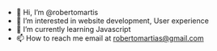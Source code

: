 - 👋 Hi, I’m @robertomartis
- 👀 I’m interested in website development, User experience
- 🌱 I’m currently learning Javascript
- 📫 How to reach me email at robertomartias@gmail.com

<!---
robertomartis/robertomartis is a ✨ special ✨ repository because its `README.md` (this file) appears on your GitHub profile.
You can click the Preview link to take a look at your changes.
--->
